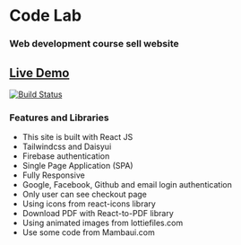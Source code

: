 # Code Lab

### Web development course sell website

## [Live Demo](https://programming-language-courses.web.app)

[![Build Status](https://travis-ci.org/joemccann/dillinger.svg?branch=master)](https://travis-ci.org/joemccann/dillinger)

### Features and Libraries

- This site is built with React JS
- Tailwindcss and Daisyui
- Firebase authentication
- Single Page Application (SPA)
- Fully Responsive
- Google, Facebook, Github and email login authentication
- Only user can see checkout page
- Using icons from react-icons library
- Download PDF with React-to-PDF library
- Using animated images from lottiefiles.com
- Use some code from Mambaui.com
